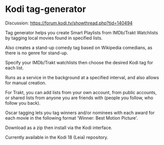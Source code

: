 # Kodi tag-generator
Discussion: https://forum.kodi.tv/showthread.php?tid=140494

Tag generator helps you create Smart Playlists from IMDb/Trakt Watchlists by tagging local movies found in specified lists.

Also creates a stand-up comedy tag based on Wikipedia comedians, as there is no genre for stand-up.

Specify your IMDb/Trakt watchlists then choose the desired Kodi tag for each list.

Runs as a service in the background at a specified interval, and also allows for manual creation.

For Trakt, you can add lists from your own account, from public accounts, or shared lists from anyone you are friends with (people you follow, who follow you back).

Oscar tagging lets you tag winners and/or nominees with each award for each movie in the following format 'Winner: Best Motion Picture'.


Download as a zip then install via the Kodi interface.

Currently available in the Kodi 18 (Leia) repository.
